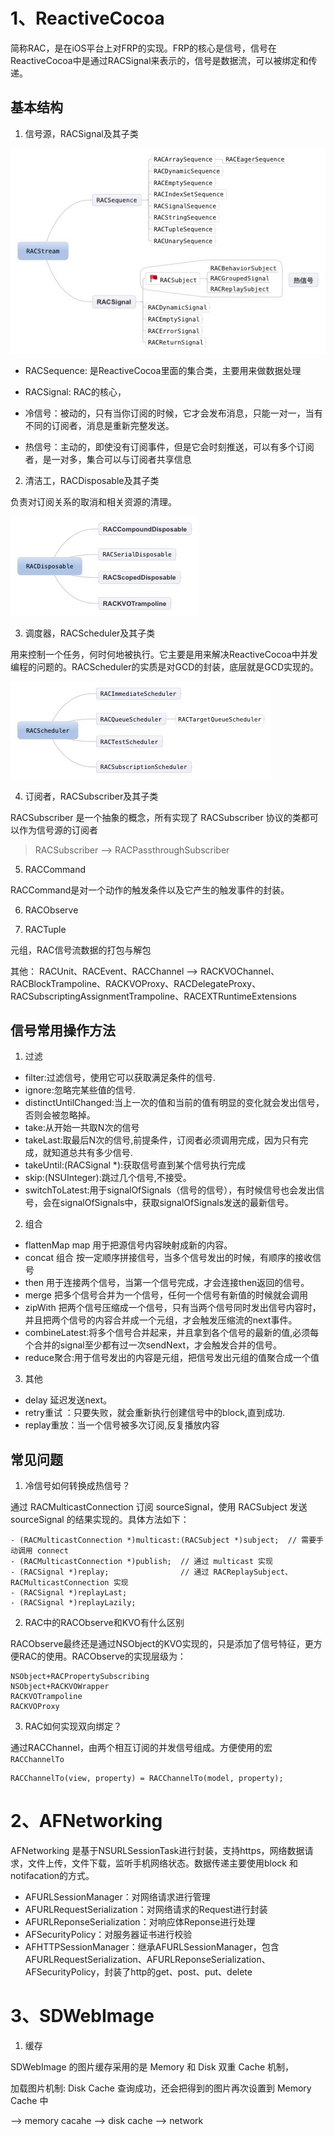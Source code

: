 # 1、ReactiveCocoa

简称RAC，是在iOS平台上对FRP的实现。FRP的核心是信号，信号在ReactiveCocoa中是通过RACSignal来表示的，信号是数据流，可以被绑定和传递。

## 基本结构

1. 信号源，RACSignal及其子类

![信号源RACStream](./res/3th_rac_stream.jpg)

+ RACSequence: 是ReactiveCocoa里面的集合类，主要用来做数据处理
+ RACSignal: RAC的核心，

+ 冷信号：被动的，只有当你订阅的时候，它才会发布消息，只能一对一，当有不同的订阅者，消息是重新完整发送。
+ 热信号：主动的，即使没有订阅事件，但是它会时刻推送，可以有多个订阅者，是一对多，集合可以与订阅者共享信息

2. 清洁工，RACDisposable及其子类

负责对订阅关系的取消和相关资源的清理。

![RACDisposable及其子类](./res/3th_rac_disposable.jpg)

3. 调度器，RACScheduler及其子类

用来控制一个任务，何时何地被执行。它主要是用来解决ReactiveCocoa中并发编程的问题的。RACScheduler的实质是对GCD的封装，底层就是GCD实现的。

![](./res/3th_rac_scheduler.jpg)


4. 订阅者，RACSubscriber及其子类

RACSubscriber 是一个抽象的概念，所有实现了 RACSubscriber 协议的类都可以作为信号源的订阅者

> RACSubscriber --> RACPassthroughSubscriber

5. RACCommand

RACCommand是对一个动作的触发条件以及它产生的触发事件的封装。

6. RACObserve

7. RACTuple

元组，RAC信号流数据的打包与解包

其他：
RACUnit、RACEvent、RACChannel --> RACKVOChannel、RACBlockTrampoline、RACKVOProxy、RACDelegateProxy、RACSubscriptingAssignmentTrampoline、RACEXTRuntimeExtensions

## 信号常用操作方法

1. 过滤
  + filter:过滤信号，使用它可以获取满足条件的信号.
  + ignore:忽略完某些值的信号.
  + distinctUntilChanged:当上一次的值和当前的值有明显的变化就会发出信号，否则会被忽略掉。
  + take:从开始一共取N次的信号
  + takeLast:取最后N次的信号,前提条件，订阅者必须调用完成，因为只有完成，就知道总共有多少信号.
  + takeUntil:(RACSignal *):获取信号直到某个信号执行完成
  + skip:(NSUInteger):跳过几个信号,不接受。
  + switchToLatest:用于signalOfSignals（信号的信号），有时候信号也会发出信号，会在signalOfSignals中，获取signalOfSignals发送的最新信号。

2. 组合
  + flattenMap map 用于把源信号内容映射成新的内容。
  + concat 组合 按一定顺序拼接信号，当多个信号发出的时候，有顺序的接收信号
  + then 用于连接两个信号，当第一个信号完成，才会连接then返回的信号。
  + merge 把多个信号合并为一个信号，任何一个信号有新值的时候就会调用
  + zipWith 把两个信号压缩成一个信号，只有当两个信号同时发出信号内容时，并且把两个信号的内容合并成一个元组，才会触发压缩流的next事件。
  + combineLatest:将多个信号合并起来，并且拿到各个信号的最新的值,必须每个合并的signal至少都有过一次sendNext，才会触发合并的信号。
  + reduce聚合:用于信号发出的内容是元组，把信号发出元组的值聚合成一个值

3. 其他
  + delay 延迟发送next。
  + retry重试 ：只要失败，就会重新执行创建信号中的block,直到成功.
  + replay重放：当一个信号被多次订阅,反复播放内容

## 常见问题

1. 冷信号如何转换成热信号？

通过 RACMulticastConnection 订阅 sourceSignal，使用 RACSubject 发送 sourceSignal 的结果实现的。具体方法如下：

```
- (RACMulticastConnection *)multicast:(RACSubject *)subject;  // 需要手动调用 connect
- (RACMulticastConnection *)publish;  // 通过 multicast 实现
- (RACSignal *)replay;                // 通过 RACReplaySubject、RACMulticastConnection 实现
- (RACSignal *)replayLast;
- (RACSignal *)replayLazily;
```

2. RAC中的RACObserve和KVO有什么区别

RACObserve最终还是通过NSObject的KVO实现的，只是添加了信号特征，更方便RAC的使用。RACObserve的实现层级为：

```
NSObject+RACPropertySubscribing
NSObject+RACKVOWrapper
RACKVOTrampoline
RACKVOProxy
```

3. RAC如何实现双向绑定？

通过RACChannel，由两个相互订阅的并发信号组成。方便使用的宏 `RACChannelTo`

```
RACChannelTo(view, property) = RACChannelTo(model, property);
```

# 2、AFNetworking

AFNetworking 是基于NSURLSessionTask进行封装，支持https，网络数据请求，文件上传，文件下载，监听手机网络状态。数据传递主要使用block 和 notifacation的方式。

+ AFURLSessionManager：对网络请求进行管理
+ AFURLRequestSerialization：对网络请求的Request进行封装
+ AFURLReponseSerialization：对响应体Reponse进行处理
+ AFSecurityPolicy：对服务器证书进行校验
+ AFHTTPSessionManager：继承AFURLSessionManager，包含AFURLRequestSerialization、AFURLReponseSerialization、AFSecurityPolicy，封装了http的get、post、put、delete

# 3、SDWebImage

1. 缓存

SDWebImage 的图片缓存采用的是 Memory 和 Disk 双重 Cache 机制，

加载图片机制:
Disk Cache 查询成功，还会把得到的图片再次设置到 Memory Cache 中

--> memory cacahe --> disk cache --> network 